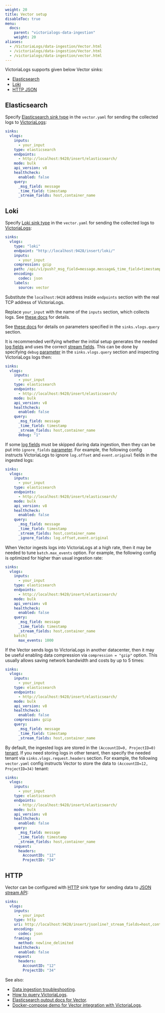 ```yaml
---
weight: 20
title: Vector setup
disableToc: true
menu:
  docs:
    parent: "victorialogs-data-ingestion"
    weight: 20
aliases:
  - /VictoriaLogs/data-ingestion/Vector.html
  - /victorialogs/data-ingestion/Vector.html
  - /victorialogs/data-ingestion/vector.html
---
```

VictoriaLogs supports given below Vector sinks:
- [Elasticsearch](#elasticsearch)
- [Loki](#loki)
- [HTTP JSON](#http)

## Elasticsearch

Specify [Elasticsearch sink type](https://vector.dev/docs/reference/configuration/sinks/elasticsearch/) in the `vector.yaml`
for sending the collected logs to [VictoriaLogs](https://docs.victoriametrics.com/victorialogs/):

```yaml
sinks:
  vlogs:
    inputs:
      - your_input
    type: elasticsearch
    endpoints:
      - http://localhost:9428/insert/elasticsearch/
    mode: bulk
    api_version: v8
    healthcheck:
      enabled: false
    query:
      _msg_field: message
      _time_field: timestamp
      _stream_fields: host,container_name
```

## Loki

Specify [Loki sink type](https://vector.dev/docs/reference/configuration/sinks/loki/) in the `vector.yaml`
for sending the collected logs to [VictoriaLogs](https://docs.victoriametrics.com/victorialogs/):

```yaml
sinks:
  vlogs:
    type: "loki"
    endpoint: "http://localhost:9428/insert/loki/"
    inputs:
      - your_input
    compression: gzip
    path: /api/v1/push?_msg_field=message.message&_time_field=timestamp&_stream_fields=source
    encoding:
      codec: json
    labels:
      source: vector
```

Substitute the `localhost:9428` address inside `endpoints` section with the real TCP address of VictoriaLogs.

Replace `your_input` with the name of the `inputs` section, which collects logs. See [these docs](https://vector.dev/docs/reference/configuration/sources/) for details.

See [these docs](https://docs.victoriametrics.com/victorialogs/data-ingestion/#http-parameters) for details on parameters specified
in the `sinks.vlogs.query` section.

It is recommended verifying whether the initial setup generates the needed [log fields](https://docs.victoriametrics.com/victorialogs/keyconcepts/#data-model)
and uses the correct [stream fields](https://docs.victoriametrics.com/victorialogs/keyconcepts/#stream-fields).
This can be done by specifying `debug` [parameter](https://docs.victoriametrics.com/victorialogs/data-ingestion/#http-parameters)
in the `sinks.vlogs.query` section and inspecting VictoriaLogs logs then:

```yaml
sinks:
  vlogs:
    inputs:
      - your_input
    type: elasticsearch
    endpoints:
      - http://localhost:9428/insert/elasticsearch/
    mode: bulk
    api_version: v8
    healthcheck:
      enabled: false
    query:
      _msg_field: message
      _time_field: timestamp
      _stream_fields: host,container_name
      debug: "1"
```

If some [log fields](https://docs.victoriametrics.com/victorialogs/keyconcepts/#data-model) must be skipped
during data ingestion, then they can be put into `ignore_fields` [parameter](https://docs.victoriametrics.com/victorialogs/data-ingestion/#http-parameters).
For example, the following config instructs VictoriaLogs to ignore `log.offset` and `event.original` fields in the ingested logs:

```yaml
sinks:
  vlogs:
    inputs:
      - your_input
    type: elasticsearch
    endpoints:
      - http://localhost:9428/insert/elasticsearch/
    mode: bulk
    api_version: v8
    healthcheck:
      enabled: false
    query:
      _msg_field: message
      _time_field: timestamp
      _stream_fields: host,container_name
      _ignore_fields: log.offset,event.original
```

When Vector ingests logs into VictoriaLogs at a high rate, then it may be needed to tune `batch.max_events` option.
For example, the following config is optimized for higher than usual ingestion rate:

```yaml
sinks:
  vlogs:
    inputs:
      - your_input
    type: elasticsearch
    endpoints:
      - http://localhost:9428/insert/elasticsearch/
    mode: bulk
    api_version: v8
    healthcheck:
      enabled: false
    query: 
      _msg_field: message
      _time_field: timestamp
      _stream_fields: host,container_name
    batch]
      max_events: 1000
```

If the Vector sends logs to VictoriaLogs in another datacenter, then it may be useful enabling data compression via `compression = "gzip"` option.
This usually allows saving network bandwidth and costs by up to 5 times:

```yaml
sinks:
  vlogs:
    inputs:
      - your_input
    type: elasticsearch
    endpoints:
      - http://localhost:9428/insert/elasticsearch/
    mode: bulk
    api_version: v8
    healthcheck:
      enabled: false
    compression: gzip
    query:
      _msg_field: message
      _time_field: timestamp
      _stream_fields: host,container_name
```

By default, the ingested logs are stored in the `(AccountID=0, ProjectID=0)` [tenant](https://docs.victoriametrics.com/victorialogs/keyconcepts/#multitenancy).
If you need storing logs in other tenant, then specify the needed tenant via `sinks.vlogs.request.headers` section.
For example, the following `vector.yaml` config instructs Vector to store the data to `(AccountID=12, ProjectID=34)` tenant:

```yaml
sinks:
  vlogs:
    inputs:
      - your_input
    type: elasticsearch
    endpoints:
      - http://localhost:9428/insert/elasticsearch/
    mode: bulk
    api_version: v8
    healthcheck:
      enabled: false
    query:
      _msg_field: message
      _time_field: timestamp
      _stream_fields: host,container_name
    request:
      headers:
        AccountID: "12"
        ProjectID: "34"
```

## HTTP

Vector can be configured with [HTTP](https://vector.dev/docs/reference/configuration/sinks/http/) sink type 
for sending data to [JSON stream API](https://docs.victoriametrics.com/victorialogs/data-ingestion/#json-stream-api):

```yaml
sinks:
  vlogs:
    inputs:
      - your_input
    type: http
    uri: http://localhost:9428/insert/jsonline?_stream_fields=host,container_name&_msg_field=message&_time_field=timestamp
    encoding:
      codec: json
    framing:
      method: newline_delimited
    healthcheck:
      enabled: false
    request:
      headers:
        AccountID: "12"
        ProjectID: "34"
```

See also:

- [Data ingestion troubleshooting](https://docs.victoriametrics.com/victorialogs/data-ingestion/#troubleshooting).
- [How to query VictoriaLogs](https://docs.victoriametrics.com/victorialogs/querying/).
- [Elasticsearch output docs for Vector](https://vector.dev/docs/reference/configuration/sinks/elasticsearch/).
- [Docker-compose demo for Vector integration with VictoriaLogs](https://github.com/VictoriaMetrics/VictoriaMetrics/tree/master/deployment/docker/victorialogs/vector).
